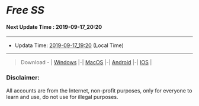 
# *Free SS*

#### Next Update Time : 2019-09-17_20:20

---
* Updata Time: [2019-09-17_19:20](https://github.com/Geek-007/free-SS/blob/master/2019-09-17_19:20_FreeSS.txt) (Local Time)
---

> Download - | [Windows](https://github.com/shadowsocks/shadowsocks-windows/releases) |-| [MacOS](https://github.com/shadowsocks/shadowsocks-iOS/releases) |-| [Android](https://github.com/shadowsocks/shadowsocks-android/releases) |-| [IOS](https://itunes.apple.com/us/) |

### Disclaimer:
All accounts are from the Internet, non-profit purposes, only for everyone to learn and use, do not use for illegal purposes.
<br>
